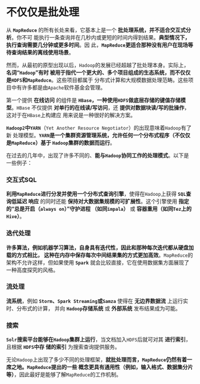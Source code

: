 不仅仅是批处理
================================================================================
从 **`MapReduce`** 的所有长处来看，它基本上是一个 **批处理系统，并不适合交互式分析**。你不可
能执行一条查询并在几秒内或更短的时间内得到结果。**典型情况下，执行查询需要几分钟或更多时间**。因
此，**`MapReduce`更适合那种没有用户在现场等待查询结果的离线使用场景**。

然而，从最初的原型出现以后，`Hadoop`的发展已经超越了批处理本身。实际上，**名词“`Hadoop`”有时
被用于指代一个更大的、多个项目组成的生态系统，而不仅仅是`HDFS`和`MapReduce`**。这些项目都属于
分布式计算和大规模数据处理范畴。这些项目中有许多都是由`Apache`软件基金会管理。

第一个提供 **在线访问** 的组件是 **`HBase`，一种使用`HDFS`做底层存储的键值存储模型**。`HBase`
不仅提供 **对单行的在线读/写访问**，还 **提供对数据块读/写的批操作**，这对于在`HBase`上构建应
用来说是一种很好的解决方案。

**`Hadoop2`中`YARN`**（`Yet Another Resource Negotiator`）的出现意味着`Hadoop`有了新
处理模型。**`YARN`是一个集群资源管理系统，允许任何一个分布式程序（不仅仅是`MapReduce`）基于
`Hadoop`集群的数据而运行**。

在过去的几年中，出现了许多不同的、**能与`Hadoop`协同工作的处理模式**。以下是一些例子：

### 交互式SQL
**利用`MapReduce`进行分发并使用一个分布式查询引擎**，使得在`Hadoop`上获得 **`SQL`查询低延迟
响应** 的同时还能 **保持对大数据集规模的可扩展性**。这个引擎使用 **指定的“总是开启（`always on`）”守护进程
（如同`impala`）** 或 **容器重用（如同`Tez`上的`Hive`）**。

### 迭代处理
**许多算法，例如机器学习算法，自身具有迭代性，因此和那种每次迭代都从硬盘加载的方式相比，
这种在内存中保存每次中间结果集的方式更加高效**。`MapReduce`的架构不允许这样，但如果使用 **`Spark`**
就会比较直接，它在使用数据集方面展现了一种高度探究的风格。

### 流处理
**流系统**，例如 **`Storm`、`Spark Streaming`或`Samza`** 使得在 **无边界数据流** 上运行实时、分布式的计算，
并向 **`Hadoop`存储系统** 或 **外部系统** 发布结果成为可能。

### 搜索
**`Solr`搜索平台能够在`Hadoop`集群上运行**，当文档加入`HDFS`后就可对其 **进行索引**，且根据 **`HDFS`中存
储的索引** 为搜索查询提供服务。

无论`Hadoop`上出现了多少不同的处理框架，**就批处理而言，`MapReduce`仍然有着一席之地。`MapReduce`提出的一些
概念更具有通用性（例如，输入格式、数据集分片等）**，因此最好是能够了解`MapReduce`的工作机制。
